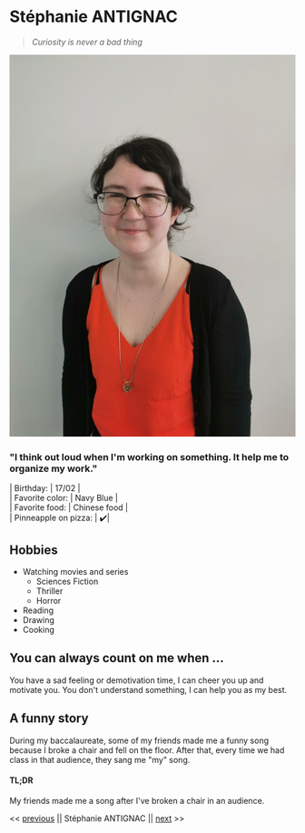  Stéphanie ANTIGNAC
===================
> *Curiosity is never a bad thing*

![Alt text](https://github.com/StephanieAn/markdown-challenge/blob/master/photo%20pro.jpg)

### "I think out loud when I'm working on something. It help me to organize my work." 

  
| Birthday: | 17/02 |  
| Favorite color: | Navy Blue |  
| Favorite food: | Chinese food |  
| Pinneapple on pizza: | :heavy_check_mark:|  

Hobbies
---------
* Watching movies and series
    * Sciences Fiction
    * Thriller
    * Horror
* Reading
* Drawing
* Cooking 

You can always count on me when ...
-------------------------------------
You have a sad feeling or demotivation time, I can cheer you up and motivate you. 
You don't understand something, I can help you as my best. 

A funny story
--------------
During my baccalaureate, some of my friends made me a funny song because I broke a chair and fell on the floor. After that, every time we had class in that audience, they sang me "my" song. 

#### TL;DR
My friends made me a song after I've broken a chair in an audience.

<< [previous](https://github.com/Naim350Z/markdown-challenge.git) || Stéphanie ANTIGNAC || [next](https://github.com/Thibaut3005/Markdown-challenge-.git) >>